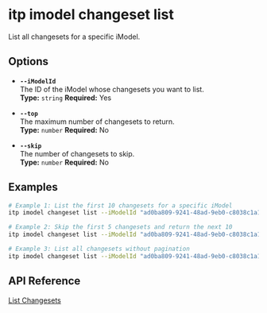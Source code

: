 # itp imodel changeset list

List all changesets for a specific iModel.

## Options

- **`--iModelId`**  
  The ID of the iModel whose changesets you want to list.  
  **Type:** `string` **Required:** Yes

- **`--top`**  
  The maximum number of changesets to return.  
  **Type:** `number` **Required:** No

- **`--skip`**  
  The number of changesets to skip.  
  **Type:** `number` **Required:** No

## Examples

```bash
# Example 1: List the first 10 changesets for a specific iModel
itp imodel changeset list --iModelId "ad0ba809-9241-48ad-9eb0-c8038c1a1d51" --top 10

# Example 2: Skip the first 5 changesets and return the next 10
itp imodel changeset list --iModelId "ad0ba809-9241-48ad-9eb0-c8038c1a1d51" --skip 5 --top 10

# Example 3: List all changesets without pagination
itp imodel changeset list --iModelId "ad0ba809-9241-48ad-9eb0-c8038c1a1d51"
```

## API Reference

[List Changesets](https://developer.bentley.com/apis/imodels-v2/operations/get-imodel-changesets/)
